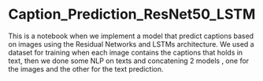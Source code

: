 # Caption_Prediction_ResNet50_LSTM

This is a notebook when we implement a model that predict captions based on images using the Residual Networks and LSTMs architecture.
We used a dataset for training when each image contains the captions that holds in text, then we done some NLP on texts and concatening 2 models , one for the images and the other for the text prediction.